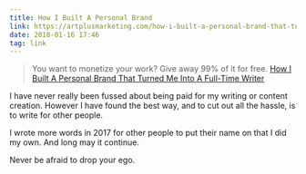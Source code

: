 ```yaml
---
title: How I Built A Personal Brand
link: https://artplusmarketing.com/how-i-built-a-personal-brand-that-turned-me-into-a-full-time-writer-1fd0f03c9cc/
date: 2018-01-16 17:46
tag: link
---
```

> You want to monetize your work? Give away 99% of it for free.
[How I Built A Personal Brand That Turned Me Into A Full-Time Writer](https://artplusmarketing.com/how-i-built-a-personal-brand-that-turned-me-into-a-full-time-writer-1fd0f03c9cc)

I have never really been fussed about being paid for my writing or content creation. However I have found the best way, and to cut out all the hassle, is to write for other people.

I wrote more words in 2017 for other people to put their name on that I did my own. And long may it continue.

Never be afraid to drop your ego.
